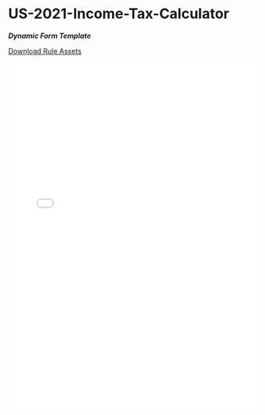 # US-2021-Income-Tax-Calculator

_**Dynamic Form Template**_

[Download Rule Assets
](https://minhaskamal.github.io/DownGit/#/home?url=https://github.com/corticon/templates/blob/main//form-templates/US-2021-Income-Tax-Calculator/Rule%20Assets.zip)

<iframe width="100%" height="700" src="//jsfiddle.net/salmelinovitz/d4tb3e16/2/embedded/result/" allowfullscreen="allowfullscreen" allowpaymentrequest frameborder="0"></iframe>
